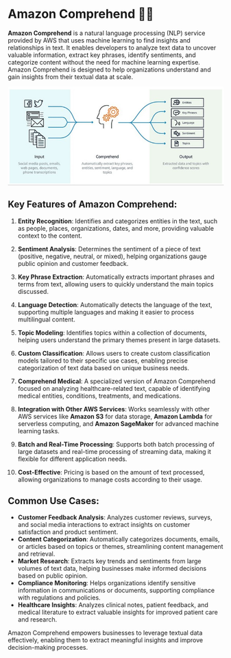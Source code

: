 # Amazon Comprehend 🤖📖

**Amazon Comprehend** is a natural language processing (NLP) service provided by AWS that uses machine learning to find insights and relationships in text. It enables developers to analyze text data to uncover valuable information, extract key phrases, identify sentiments, and categorize content without the need for machine learning expertise. Amazon Comprehend is designed to help organizations understand and gain insights from their textual data at scale.

![Amazon Comprehend diagram](../imgs/amazon-comprehend.jpg)

## Key Features of Amazon Comprehend:

1. **Entity Recognition**: Identifies and categorizes entities in the text, such as people, places, organizations, dates, and more, providing valuable context to the content.

2. **Sentiment Analysis**: Determines the sentiment of a piece of text (positive, negative, neutral, or mixed), helping organizations gauge public opinion and customer feedback.

3. **Key Phrase Extraction**: Automatically extracts important phrases and terms from text, allowing users to quickly understand the main topics discussed.

4. **Language Detection**: Automatically detects the language of the text, supporting multiple languages and making it easier to process multilingual content.

5. **Topic Modeling**: Identifies topics within a collection of documents, helping users understand the primary themes present in large datasets.

6. **Custom Classification**: Allows users to create custom classification models tailored to their specific use cases, enabling precise categorization of text data based on unique business needs.

7. **Comprehend Medical**: A specialized version of Amazon Comprehend focused on analyzing healthcare-related text, capable of identifying medical entities, conditions, treatments, and medications.

8. **Integration with Other AWS Services**: Works seamlessly with other AWS services like **Amazon S3** for data storage, **Amazon Lambda** for serverless computing, and **Amazon SageMaker** for advanced machine learning tasks.

9. **Batch and Real-Time Processing**: Supports both batch processing of large datasets and real-time processing of streaming data, making it flexible for different application needs.

10. **Cost-Effective**: Pricing is based on the amount of text processed, allowing organizations to manage costs according to their usage.

## Common Use Cases:

- **Customer Feedback Analysis**: Analyzes customer reviews, surveys, and social media interactions to extract insights on customer satisfaction and product sentiment.
- **Content Categorization**: Automatically categorizes documents, emails, or articles based on topics or themes, streamlining content management and retrieval.
- **Market Research**: Extracts key trends and sentiments from large volumes of text data, helping businesses make informed decisions based on public opinion.
- **Compliance Monitoring**: Helps organizations identify sensitive information in communications or documents, supporting compliance with regulations and policies.
- **Healthcare Insights**: Analyzes clinical notes, patient feedback, and medical literature to extract valuable insights for improved patient care and research.

Amazon Comprehend empowers businesses to leverage textual data effectively, enabling them to extract meaningful insights and improve decision-making processes.
